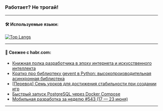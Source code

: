 ### Работает? Не трогай!

---
<!--
#### 🛠️ Technical stack:

![Java](https://img.shields.io/badge/Java-informational?logo=Oracle&style=flat&logoColor=white&color=FF4500)
![Kotlin](https://img.shields.io/badge/Kotlin-informational?logo=Kotlin&style=flat&logoColor=white&color=774D97)
![TS](https://img.shields.io/badge/TypeScript-informational?logo=typeScript&style=flat&logoColor=black&color=017acc)
![Python](https://img.shields.io/badge/Python-informational?logo=Python&style=flat&logoColor=black&color=ffdd54) <br>
![Spring](https://img.shields.io/badge/Spring-informational?logo=Spring&style=flat&logoColor=white&color=6DB33F) 
![SpringBoot](https://img.shields.io/badge/SpringBoot-informational?logo=SpringBoot&style=flat&logoColor=white&color=6DB33F)
![Nest](https://img.shields.io/badge/NestJS-informational?logo=NestJS&style=flat&logoColor=white&color=E0234E) 
![NodeJS](https://img.shields.io/badge/NodeJS-informational?logo=node.js&style=flat&logoColor=white&color=70A760)<br>
![PostgreSQL](https://img.shields.io/badge/PostgreSQL-informational?logo=PostgreSQL&style=flat&logoColor=white&color=DAA520)
![MongoDB](https://img.shields.io/badge/MongoDB-informational?logo=MongoDB&style=flat&logoColor=white&color=870000)
![Apache](https://img.shields.io/badge/Apache-informational?logo=apache&style=flat&logoColor=white&color=f74e28)

___ 
-->

#### 🛠️ Используемые языки:

[![Top Langs](https://github-readme-stats-u2qms2cxw-advtsettinggmailcoms-projects.vercel.app/api/top-langs/?username=zloylis&langs_count=10&hide_title=true&title_color=e6edf3&size_weight=0.5&count_weight=0.5&layout=compact&hide_progress=true&hide_border=true&theme=dracula)](https://github.com/zloylis)

<!---


####  :octocat:&nbsp;&nbsp; Статистика:

![GitHub stats](https://github-readme-stats-u2qms2cxw-advtsettinggmailcoms-projects.vercel.app/api?username=zloylis&show_icons=true&hide_border=true&theme=dracula&title_color=e6edf3&include_all_commits=true&count_private=true&hide_rank=false&hide_title=true&rank_icon=github)
-->
---

#### 💬 Свежее с habr.com:

<!-- BLOG-POST-LIST:START -->
- [Книжная полка разработчика в эпоху интернета и искусственного интеллекта](https://habr.com/ru/companies/yandex_praktikum/articles/822379/?utm_source=habrahabr&utm_medium=rss&utm_campaign=822379)
- [Кратко про библиотеку gevent в Python: высокопроизводительная асинхронная библиотека](https://habr.com/ru/companies/otus/articles/821199/?utm_source=habrahabr&utm_medium=rss&utm_campaign=821199)
- [[Перевод] Семь уроков для достижения стабильности при создании игр](https://habr.com/ru/articles/823870/?utm_source=habrahabr&utm_medium=rss&utm_campaign=823870)
- [Быстрый запуск PostgreSQL через Docker Compose](https://habr.com/ru/articles/823816/?utm_source=habrahabr&utm_medium=rss&utm_campaign=823816)
- [Мобильная разработка за неделю #543 &lpar;17 — 23 июня&rpar;](https://habr.com/ru/companies/productivity_inside/articles/823850/?utm_source=habrahabr&utm_medium=rss&utm_campaign=823850)
<!-- BLOG-POST-LIST:END -->

---
